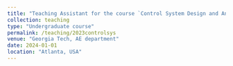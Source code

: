 ```yaml
---
title: "Teaching Assistant for the course `Control System Design and Analysis'"
collection: teaching
type: "Undergraduate course"
permalink: /teaching/2023controlsys
venue: "Georgia Tech, AE department"
date: 2024-01-01
location: "Atlanta, USA"
---
```

